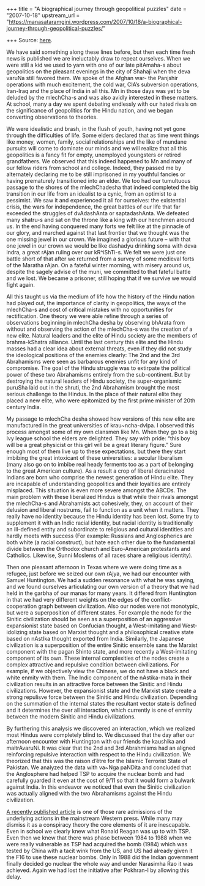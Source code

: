 +++
title = "A biographical journey through geopolitical puzzles"
date = "2007-10-18"
upstream_url = "https://manasataramgini.wordpress.com/2007/10/18/a-biographical-journey-through-geopolitical-puzzles/"

+++
Source: [here](https://manasataramgini.wordpress.com/2007/10/18/a-biographical-journey-through-geopolitical-puzzles/).

We have said something along these lines before, but then each time fresh news is published we are ineluctably draw to repeat ourselves. When we were still a kid we used to yarn with one of our late pitAmaha-s about geopolitics on the pleasant evenings in the city of Shahaji when the deva varuNa still favored them. We spoke of the Afghan war- the Panjshir operations with much excitement, the cold war, CIA’s subversion operations, Iran-Iraq and the place of India in all this. Mn in those days was yet to be deluded by the mlechCha-s and was also avidly interested in these matters. At school, many a day we spent debating endlessly with our hated rivals on the significance of geopolitics for the Hindu nation, and we began converting observations to theories.

We were idealistic and brash, in the flush of youth, having not yet gone through the difficulties of life. Some elders declared that as time went things like money, women, family, social relationships and the like of mundane pursuits will come to dominate our minds and we will realize that all this geopolitics is a fancy fit for empty, unemployed youngsters or retired grandfathers. We observed that this indeed happened to Mn and many of our fellow riders from school and college. Indeed, they passed me by alternately declaring me to be still imprisoned in my youthful fancies or having prematurely transitioned into an elder. We too had our tumultuous passage to the shores of the mlechChadesha that indeed completed the big transition in our life from an idealist to a cynic, from an optimist to a pessimist. We saw it and experienced it all for ourselves: the existential crisis, the wars for independence, the great battles of our life that far exceeded the struggles of dvAdashAnta or saptadashAnta. We defeated many shatru-s and sat on the throne like a king with our henchmen around us. In the end having conquered many forts we felt like at the pinnacle of our glory, and marched against that last frontier that we thought was the one missing jewel in our crown. We imagined a glorious future – with that one jewel in our crown we would be like dashadyu drinking soma with deva indra, a great rAjan ruling over our kR^iShTi-s. We felt we were just one battle short of that after we returned from a survey of some medieval forts of the Maratha rAjan. On a fateful winter morning, with misery around us, despite the sagely advise of the muni, we committed to that fateful battle and we lost. We became a prisoner, still hoping that if we survive we would fight again.

All this taught us via the medium of life how the history of the Hindu nation had played out, the importance of clarity in geopolitics, the ways of the mlechCha-s and cost of critical mistakes with no opportunities for rectification. One theory we were able refine through a series of observations beginning in mlechCha desha by observing bhArata from without and observing the action of the mlechCha-s was the creation of a new elite. Natural leaders and the elite of Hindu society are the members of brahma-kShatra alliance. Until the last century this elite and the Hindu masses had a clear idea about external threats, even if they did not study the ideological positions of the enemies clearly: The 2nd and the 3rd Abrahamisms were seen as barbarous enemies unfit for any kind of compromise. The goal of the Hindu struggle was to extirpate the political power of these two Abrahamisms entirely from the sub-continent. But by destroying the natural leaders of Hindu society, the super-organismic puruSha laid out in the shruti, the 2nd Abrahamism brought the most serious challenge to the Hindus. In the place of their natural elite they placed a new elite, who were epitomized by the first prime minister of 20th century India.

My passage to mlechCha desha showed how versions of this new elite are manufactured in the great universities of krau\~ncha-dvIpa. I observed this process amongst some of my own clansmen like Mn. When they go to a big Ivy league school the elders are delighted. They say with pride: “this boy will be a great physicist or this girl will be a great literary figure.” Sure enough most of them live up to these expectations, but there they start imbibing the great intoxicant of these universities: a secular liberalism (many also go on to imbibe real heady ferments too as a part of belonging to the great American culture). As a result a crop of liberal deracinated Indians are born who comprise the newest generation of Hindu elite. They are incapable of understanding geopolitics and their loyalties are entirely misplaced. This situation is even more severe amongst the ABCDs. The main problem with these liberalized Hindus is that while their rivals amongst the mlechCha-s and Abrahamists act cohesively, they, on account of their delusion and liberal nostrums, fail to function as a unit when it matters. They really have no identity because the Hindu identity has been lost. Some try to supplement it with an Indic racial identity, but racial identity is traditionally an ill-defined entity and subordinate to religious and cultural identities and hardly meets with success (For example: Russians and Anglospherics are both white (a racial construct), but hate each other due to the fundamental divide between the Orthodox church and Euro-American protestants and Catholics. Likewise, Sunni Moslems of all races share a religious identity).

Then one pleasant afternoon in Texas where we were doing time as a refugee, just before we seized our own rAjya, we had our encounter with Samuel Huntington. We had a sudden resonance with what he was saying, and we found ourselves articulating our own version of a theory that we had held in the garbha of our manas for many years. It differed from Huntington in that we had very different weights on the edges of the conflict-cooperation graph between civilization. Also our nodes were not monotypic, but were a superposition of different states. For example the node for the Sinitic civilization should be seen as a superposition of an aggressive expansionist state based on Confucian thought, a West-imitating and West-idolizing state based on Marxist thought and a philosophical creative state based on nAstIka thought exported from India. Similarly, the Japanese civilization is a superposition of the entire Sinitic ensemble sans the Marxist component with the pagan Shinto state, and more recently a West-imitating component of its own. These internal complexities of the nodes create a complex attractive and repulsive condition between civilizations. For example, if we objectively view the Chinese, we do not have a black and white enmity with them. The Indic component of the nAstika-mata in their civilization results in an attractive force between the Sinitic and Hindu civilizations. However, the expansionist state and the Marxist state create a strong repulisve force between the Sinitic and Hindu civilization. Depending on the summation of the internal states the resultant vector state is defined and it determines the over all interaction, which currently is one of enmity between the modern Sinitic and Hindu civilizations.

By furthering this analysis we discovered an interaction, which we realized most Hindus were completely blind to. We discussed that the day after our afternoon encounter with Huntington with our friends the kaushika and maitrAvaruNi. It was clear that the 2nd and 3rd Abrahmisms had an aligned reinforcing repulsive interaction with respect to the Hindu civilization. We theorized that this was the raison d’être for the Islamic Terrorist State of Pakistan. We analyzed the data with va\~Nga paNDita and concluded that the Anglosphere had helped TSP to acquire the nuclear bomb and had carefully guarded it even at the cost of 9/11 so that it would form a bulwark against India. In this endeavor we noticed that even the Sinitic civilization was actually aligned with the two Abrahamisms against the Hindu civilization.

[A recently published article](http://www.guardian.co.uk/pakistan/Story/0,,2188777,00.html) is one of those rare admissions of the underlying actions in the mainstream Western press. While many may dismiss it as a conspiracy theory the core elements of it are inescapable. Even in school we clearly knew what Ronald Reagan was up to with TSP. Even then we knew that there was phase between 1984 to 1988 when we were really vulnerable as TSP had acquired the bomb (1984) which was tested by China with a tacit wink from the US, and US had already given it the F16 to use these nuclear bombs. Only in 1988 did the Indian government finally decided go nuclear the whole way and under Narasimha Rao it was achieved. Again we had lost the initiative after Pokhran-I by allowing this delay.

